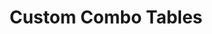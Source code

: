 ---
title: Custom Combo Tables
description: Dimensions of all tables can be customized to fit your space.
weight: 30
---